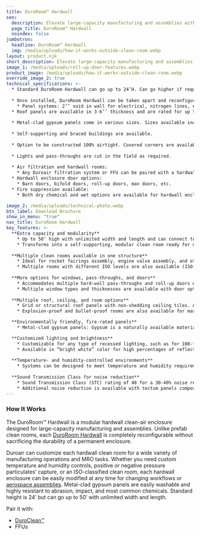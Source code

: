 ```yaml
---
title: DuroRoom™ Hardwall
seo:
  description: Elevate large-capacity manufacturing and assemblies with a custom DuroRoom Hardwall clean room that’s both durable and reconfigurable for controlled environments.
  page_title: DuroRoom™ Hardwall
  noindex: false
jumbotron:
  headline: DuroRoom™ Hardwall
  img: /media/uploads/how-it-works-outside-clean-room.webp
layout: product.njk
short_description: Elevate large-capacity manufacturing and assemblies with a custom DuroRoom Hardwall clean room that’s both durable and reconfigurable for controlled environments.
image_1: /media/uploads/roll-up-door-features.webp
product_image: /media/uploads/how-it-works-outside-clean-room.webp
override_image_2: true
technical_specifications: >-
  * Standard DuroRoom Hardwall can go up to 24’H. Can go higher if required, up to 50’H. 
  
  * Once installed, DuroRoom Hardwall can be taken apart and reconfigured as needed.
    * Panel systems: 2’’ void in wall for electrical, nitrogen lines, etc., is standard. Larger cavities are also available; can go up in increments of 3’’ (3’’, 6’’, 9”, etc.).
  * Roof panels are available in 3-6’’ thickness and are rated for up to 3 hours of fire resistance.
  
  * Metal-clad gypsum panels come in various sizes. Sizes available include 8’, 9’, 10’, 12’, 14’. 
  
  * Self-supporting and braced buildings are available.
  
  * Option to be constructed 100% airtight. Covered corners are available if required for ISO-5 clean room requirements.
  
  * Lights and pass-throughs are cut in the field as required.
  
  * Air filtration and hardwall rooms:
    * Any Duroair filtration system or FFU can be paired with a hardwall enclosure.
  * Hardwall enclosure door options:
    * Barn doors, bifold doors, roll-up doors, man doors, etc.
  * Fire suppression available:
    * Both dry chemical and wet options are available for hardwall enclosures.

image_2: /media/uploads/technical-photo.webp
btn_label: Download Brochure
show_in_menu: "true"
nav_title: DuroRoom Hardwall
key_features: >-
  **Extra capacity and modularity**
    * Up to 50’ high with unlimited width and length and can connect to an existing building and facility infrastructure.
    * Transforms into a self-supporting, modular clean room ready for mechanical assembly, 3D printing, electrical winding, or aerospace assembly and layup. Ideal for empty warehouses/facilities.
  
  **Multiple clean rooms available in one structure**
    * Ideal for rocket fairings assembly, engine valve assembly, and other processes where multiple rooms are needed for multiple processes to take place at the same time in a controlled environment.
    * Multiple rooms with different ISO levels are also available (ISO-classified clean rooms and hardwall clean rooms with different ISO classifications).
    
  **More options for windows, pass-throughs, and doors**
    * Accommodates multiple hard-wall pass-throughs and roll-up doors with easy-to-clean fabric for access ports. Allows items to pass through without having to exit and reenter the clean room, thereby de-risking contamination.
    * Multiple window types and thicknesses are available with door options that include airlock entries, man doors, rollup doors, and open face.
    
  **Multiple roof, ceiling, and room options**
    * Grid or structural roof panels with non-shedding ceiling tiles. A 3’’ panel roof is available for an anteroom. Larger roof thickness is available for larger rooms. 
    * Explosion-proof and bullet-proof rooms are also available for maximum abrasiveness blasting.

  **Environmentally friendly, fire-rated panels**
    * Metal-clad gypsum panels: Gypsum is a naturally available material with fire resistant properties. Provides high thermal and acoustic insulation with a one-hour fire rating.

  **Customized lighting and brightness**
    * Customizable for any type of recessed lighting, such as for 100-foot candles, with fixtures and ceiling panels in a grid structure. Additional options include troffer lights, panel lights with backlit and edge-lit options, C1D1, C1D2, and more.
    * Available in “bright white” color for high percentages of reflectivity. Additional colors are also available.
  
  **Temperature- and humidity-controlled environments**
    * Systems can be designed to meet temperature and humidity requirements when integrated with [DuroClean™ exhaust equipment](/products/duroclean) if required. Can meet insulated booth requirements.
  
  **Sound Transmission Class for noise reduction**
    * Sound Transmission Class (STC) rating of 48 for a 30-40% noise reduction.
    * Additional noise reduction is available with tectum panels composed of aspen wood fibers and a hydraulic cement binder.
---
```

### How It Works

The DuroRoom™ Hardwall is a modular hardwall clean-air enclosure designed for large-capacity manufacturing and assemblies. Unlike prefab clean rooms, each [DuroRoom Hardwall](/blog/custom-hard-wall-clean-room-solutions) is completely reconfigurable without sacrificing the durability of a permanent enclosure. 

Duroair can customize each hardwall clean room for a wide variety of manufacturing operations and MRO tasks. Whether you need custom temperature and humidity controls, positive or negative pressure particulates’ capture, or an ISO-classified clean room, each hardwall enclosure can be easily modified at any time for changing workflows or [aerospace assemblies](/industries/aerospace-aviation). Metal-clad gypsum panels are easily washable and highly resistant to abrasion, impact, and most common chemicals. Standard height is 24’ but can go up to 50’ with unlimited width and length.

Pair it with:
* [DuroClean™](/products/duroclean)
* FFUs
